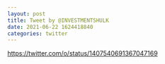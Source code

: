 ```yaml
--- 
layout: post 
title: Tweet by @INVESTMENTSHULK 
date: 2021-06-22 1624418840 
categories: twitter 
--- 
```

https://twitter.com/o/status/1407540691367047169